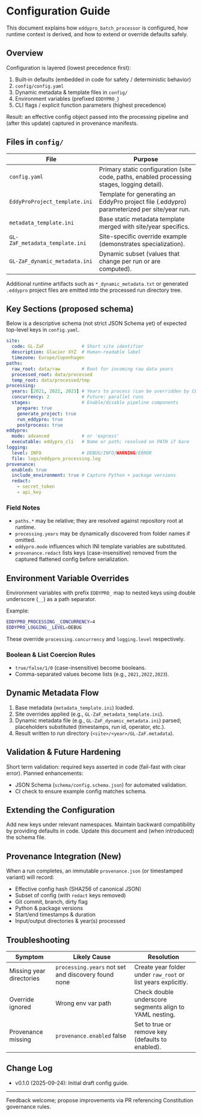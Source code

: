 # Configuration Guide

This document explains how `eddypro_batch_processor` is configured, how runtime context is derived, and how to extend or override defaults safely.

## Overview

Configuration is layered (lowest precedence first):

1. Built‑in defaults (embedded in code for safety / deterministic behavior)
2. `config/config.yaml`
3. Dynamic metadata & template files in `config/`
4. Environment variables (prefixed `EDDYPRO_`)
5. CLI flags / explicit function parameters (highest precedence)

Result: an effective config object passed into the processing pipeline and (after this update) captured in provenance manifests.

## Files in `config/`

| File | Purpose |
|------|---------|
| `config.yaml` | Primary static configuration (site code, paths, enabled processing stages, logging detail). |
| `EddyProProject_template.ini` | Template for generating an EddyPro project file (.eddypro) parameterized per site/year run. |
| `metadata_template.ini` | Base static metadata template merged with site/year specifics. |
| `GL-ZaF_metadata_template.ini` | Site-specific override example (demonstrates specialization). |
| `GL-ZaF_dynamic_metadata.ini` | Dynamic subset (values that change per run or are computed). |

Additional runtime artifacts such as `*_dynamic_metadata.txt` or generated `.eddypro` project files are emitted into the processed run directory tree.

## Key Sections (proposed schema)

Below is a descriptive schema (not strict JSON Schema yet) of expected top-level keys in `config.yaml`.

```yaml
site:
  code: GL-ZaF              # Short site identifier
  description: Glacier XYZ  # Human-readable label
  timezone: Europe/Copenhagen
paths:
  raw_root: data/raw        # Root for incoming raw data years
  processed_root: data/processed
  temp_root: data/processed/tmp
processing:
  years: [2021, 2022, 2023] # Years to process (can be overridden by CLI)
  concurrency: 2            # Future: parallel runs
  stages:                   # Enable/disable pipeline components
    prepare: true
    generate_project: true
    run_eddypro: true
    postprocess: true
eddypro:
  mode: advanced            # or 'express'
  executable: eddypro_cli   # Name or path; resolved on PATH if bare
logging:
  level: INFO               # DEBUG/INFO/WARNING/ERROR
  file: logs/eddypro_processing.log
provenance:
  enabled: true
  include_environment: true # Capture Python + package versions
  redact:
    - secret_token
    - api_key
```

### Field Notes

- `paths.*` may be relative; they are resolved against repository root at runtime.
- `processing.years` may be dynamically discovered from folder names if omitted.
- `eddypro.mode` influences which INI template variables are substituted.
- `provenance.redact` lists keys (case-insensitive) removed from the captured flattened config before serialization.

## Environment Variable Overrides

Environment variables with prefix `EDDYPRO_` map to nested keys using double underscore (`__`) as a path separator.

Example:

```bash
EDDYPRO_PROCESSING__CONCURRENCY=4
EDDYPRO_LOGGING__LEVEL=DEBUG
```

These override `processing.concurrency` and `logging.level` respectively.

### Boolean & List Coercion Rules

- `true/false/1/0` (case-insensitive) become booleans.
- Comma-separated values become lists (e.g., `2021,2022,2023`).

## Dynamic Metadata Flow

1. Base metadata (`metadata_template.ini`) loaded.
2. Site overrides applied (e.g., `GL-ZaF_metadata_template.ini`).
3. Dynamic metadata file (e.g., `GL-ZaF_dynamic_metadata.ini`) parsed; placeholders substituted (timestamps, run id, operator, etc.).
4. Result written to run directory (`<site>/<year>/GL-ZaF.metadata`).

## Validation & Future Hardening

Short term validation: required keys asserted in code (fail-fast with clear error). Planned enhancements:

- JSON Schema (`schema/config.schema.json`) for automated validation.
- CI check to ensure example config matches schema.

## Extending the Configuration

Add new keys under relevant namespaces. Maintain backward compatibility by providing defaults in code. Update this document and (when introduced) the schema file.

## Provenance Integration (New)

When a run completes, an immutable `provenance.json` (or timestamped variant) will record:

- Effective config hash (SHA256 of canonical JSON)
- Subset of config (with `redact` keys removed)
- Git commit, branch, dirty flag
- Python & package versions
- Start/end timestamps & duration
- Input/output directories & year(s) processed

## Troubleshooting

| Symptom | Likely Cause | Resolution |
|---------|--------------|-----------|
| Missing year directories | `processing.years` not set and discovery found none | Create year folder under `raw_root` or list years explicitly. |
| Override ignored | Wrong env var path | Check double underscore segments align to YAML nesting. |
| Provenance missing | `provenance.enabled` false | Set to true or remove key (defaults to enabled). |

## Change Log

- v0.1.0 (2025-09-24): Initial draft config guide.

---

Feedback welcome; propose improvements via PR referencing Constitution governance rules.

